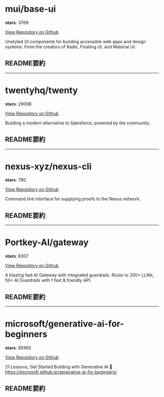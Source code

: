 
# mui/base-ui

**stars**: 3769

[View Repository on Github](https://github.com/mui/base-ui)

Unstyled UI components for building accessible web apps and design systems. From the creators of Radix, Floating UI, and Material UI.

## README要約


---

# twentyhq/twenty

**stars**: 29098

[View Repository on Github](https://github.com/twentyhq/twenty)

Building a modern alternative to Salesforce, powered by the community.

## README要約


---

# nexus-xyz/nexus-cli

**stars**: 780

[View Repository on Github](https://github.com/nexus-xyz/nexus-cli)

Command line interface for supplying proofs to the Nexus network.

## README要約


---

# Portkey-AI/gateway

**stars**: 8307

[View Repository on Github](https://github.com/Portkey-AI/gateway)

A blazing fast AI Gateway with integrated guardrails. Route to 200+ LLMs, 50+ AI Guardrails with 1 fast & friendly API.

## README要約


---

# microsoft/generative-ai-for-beginners

**stars**: 85965

[View Repository on Github](https://github.com/microsoft/generative-ai-for-beginners)

21 Lessons, Get Started Building with Generative AI 🔗 https://microsoft.github.io/generative-ai-for-beginners/

## README要約


